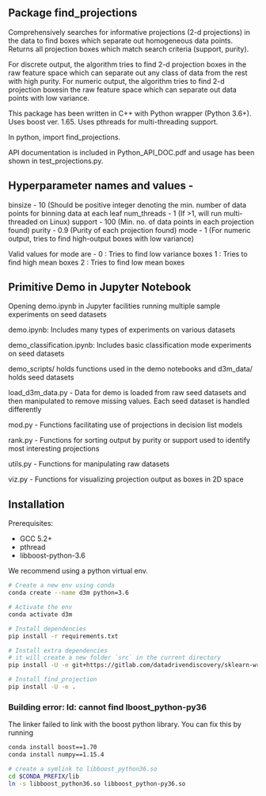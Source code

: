 Package find_projections
-----------------------------
Comprehensively searches for informative projections (2-d projections) in the data to find boxes which separate out homogeneous data points. 
Returns all projection boxes which match search criteria (support, purity).

For discrete output, the algorithm tries to find 2-d projection boxes in the raw feature space which can separate out any class of data from the rest with high purity.
For numeric output, the algorithm tries to find 2-d projection boxesin the raw feature space  which can separate out data points  with low variance.

This package has been written in C++ with Python wrapper (Python 3.6+).
Uses boost ver. 1.65.
Uses pthreads for multi-threading support.

In python,
import find_projections.

API documentation is included in Python_API_DOC.pdf and usage has been shown in test_projections.py.

Hyperparameter names and values -
-----------------------------
binsize - 10 (Should be positive integer denoting the min. number of data points for binning data at each leaf
num_threads - 1 (If >1, will run multi-threaded on Linux)
support - 100 (Min. no. of data points in each projection found)
purity - 0.9 (Purity of each projection found)
mode - 1 (For numeric output, tries to find high-output boxes with low variance)

Valid values for mode are -
0 : Tries to find low variance boxes
1 : Tries to find high mean boxes
2 : Tries to find low mean boxes

Primitive Demo in Jupyter Notebook
-----------------------------
Opening demo.ipynb in Jupyter facilities running multiple sample experiments on seed datasets

demo.ipynb: Includes many types of experiments on various datasets

demo_classification.ipynb: Includes basic classification mode experiments on seed datasets

demo_scripts/ holds functions used in the demo notebooks and d3m_data/ holds seed datasets

load_d3m_data.py - Data for demo is loaded from raw seed datasets and then manipulated to remove missing values.  Each seed dataset is handled differently

mod.py - Functions facilitating use of projections in decision list models

rank.py - Functions for sorting output by purity or support used to identify most interesting projections

utils.py - Functions for manipulating raw datasets

viz.py - Functions for visualizing projection output as boxes in 2D space

Installation
-----------------------------
Prerequisites:
* GCC 5.2+
* pthread
* libboost-python-3.6 

We recommend using a python virtual env.
```bash
# Create a new env using conda
conda create --name d3m python=3.6

# Activate the env
conda activate d3m

# Install dependencies
pip install -r requirements.txt

# Install extra dependencies
# it will create a new folder `src` in the current directory
pip install -U -e git+https://gitlab.com/datadrivendiscovery/sklearn-wrap.git@dist#egg=sklearn_wrap

# Install find_projection
pip install -U -e .
```

### Building error: ld: cannot find lboost_python-py36
The linker failed to link with the boost python library. You can fix this by running
```bash
conda install boost==1.70
conda install numpy==1.15.4

# create a symlink to libboost_python36.so
cd $CONDA_PREFIX/lib
ln -s libboost_python36.so libboost_python-py36.so 
```
